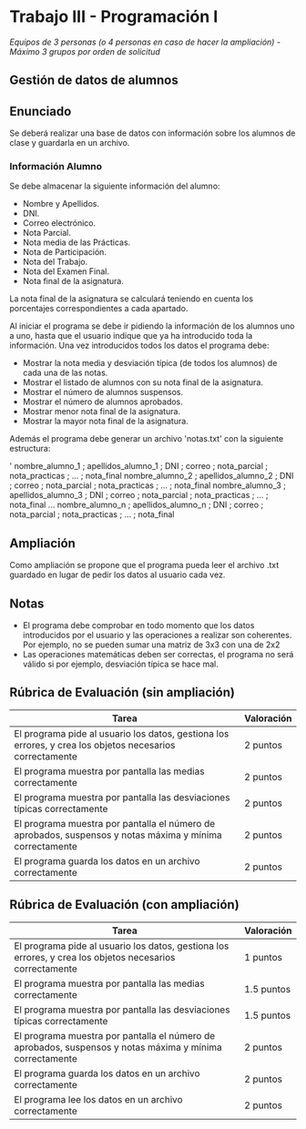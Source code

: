# Trabajo III - Programación I

*Equipos de 3 personas (o 4 personas en caso de hacer la ampliación)* - *Máximo 3 grupos por orden de solicitud*

## Gestión de datos de alumnos

## Enunciado
Se deberá realizar una base de datos con información sobre los alumnos de clase y guardarla en un archivo.

### Información Alumno
Se debe almacenar la siguiente información del alumno:
   - Nombre y Apellidos.
   - DNI.
   - Correo electrónico.
   - Nota Parcial.
   - Nota media de las Prácticas.
   - Nota de Participación.
   - Nota del Trabajo.
   - Nota del Examen Final.
   - Nota final de la asignatura.
   
 La nota final de la asignatura se calculará teniendo en cuenta los porcentajes correspondientes a cada apartado.
 
 Al iniciar el programa se debe ir pidiendo la información de los alumnos uno a uno, 
 hasta que el usuario indique que ya ha introducido toda la información. Una vez introducidos todos los datos el programa debe:
 
   - Mostrar la nota media y desviación típica (de todos los alumnos) de cada una de las notas.
   - Mostrar el listado de alumnos con su nota final de la asignatura.
   - Mostrar el número de alumnos suspensos.
   - Mostrar el número de alumnos aprobados.
   - Mostrar menor nota final de la asignatura.
   - Mostrar la mayor nota final de la asignatura.
 
 Además el programa debe generar un archivo 'notas.txt' con la siguiente estructura:
 
  '
    nombre_alumno_1 ; apellidos_alumno_1 ; DNI ; correo ; nota_parcial ; nota_practicas ; ... ; nota_final
    nombre_alumno_2 ; apellidos_alumno_2 ; DNI ; correo ; nota_parcial ; nota_practicas ; ... ; nota_final
    nombre_alumno_3 ; apellidos_alumno_3 ; DNI ; correo ; nota_parcial ; nota_practicas ; ... ; nota_final
    ...
    nombre_alumno_n ; apellidos_alumno_n ; DNI ; correo ; nota_parcial ; nota_practicas ; ... ; nota_final

## Ampliación
Como ampliación se propone que el programa pueda leer el archivo .txt guardado en lugar de pedir los datos al usuario cada vez.

## Notas
  - El programa debe comprobar en todo momento que los datos introducidos por el usuario y las operaciones a realizar son coherentes. Por ejemplo, no se pueden sumar una matriz de 3x3 con una de 2x2
  - Las operaciones matemáticas deben ser correctas, el programa no será válido si por ejemplo, desviación típica se hace mal.


## Rúbrica de Evaluación (sin ampliación)
| Tarea | Valoración  
| -- | -- |
|El programa pide al usuario los datos, gestiona los errores, y crea los objetos necesarios correctamente| 2 puntos  |
|El programa muestra por pantalla las medias correctamente  | 2 puntos |
|El programa muestra por pantalla las desviaciones típicas correctamente  | 2 puntos |
|El programa muestra por pantalla el número de aprobados, suspensos y notas máxima y mínima correctamente  | 2 puntos |
|El programa guarda los datos en un archivo correctamente  | 2 puntos |

## Rúbrica de Evaluación (con ampliación)
| Tarea | Valoración  
| -- | -- |
|El programa pide al usuario los datos, gestiona los errores, y crea los objetos necesarios correctamente| 1 puntos  |
|El programa muestra por pantalla las medias correctamente  | 1.5 puntos |
|El programa muestra por pantalla las desviaciones típicas correctamente  | 1.5 puntos |
|El programa muestra por pantalla el número de aprobados, suspensos y notas máxima y mínima correctamente  | 2 puntos |
|El programa guarda los datos en un archivo correctamente  | 2 puntos |
|El programa lee los datos en un archivo correctamente  | 2 puntos |
